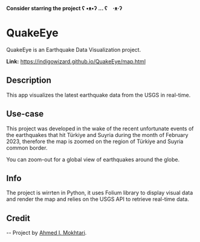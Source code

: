 **Consider starring the project ʕ •ᴥ•ʔ ... ʕ　·ᴥ·ʔ**

# QuakeEye

QuakeEye is an Earthquake Data Visualization project.

**Link:** https://indigowizard.github.io/QuakeEye/map.html

## Description

This app visualizes the latest earthquake data from the USGS in real-time.

## Use-case

This project was developed in the wake of the recent unfortunate events of the earthquakes that hit Türkiye and Suyria during the month of February 2023, therefore the map is zoomed on the region of Türkiye and Suyria common border.

You can zoom-out for a global view of earthquakes around the globe.

## Info

The project is wirrten in Python, it uses Folium library to display visual data and render the map and relies on the USGS API to retrieve real-time data.

## Credit

-- Project by [Ahmed I. Mokhtari](https://www.linkedin.com/in/ahmed-islem-mokhtari/).
